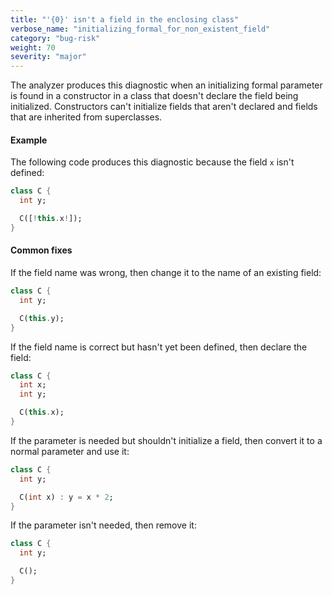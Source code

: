 ```yaml
---
title: "'{0}' isn't a field in the enclosing class"
verbose_name: "initializing_formal_for_non_existent_field"
category: "bug-risk"
weight: 70
severity: "major"
---
```

The analyzer produces this diagnostic when an initializing formal
parameter is found in a constructor in a class that doesn't declare the
field being initialized. Constructors can't initialize fields that aren't
declared and fields that are inherited from superclasses.

#### Example

The following code produces this diagnostic because the field `x` isn't
defined:

```dart
class C {
  int y;

  C([!this.x!]);
}
```

#### Common fixes

If the field name was wrong, then change it to the name of an existing
field:

```dart
class C {
  int y;

  C(this.y);
}
```

If the field name is correct but hasn't yet been defined, then declare the
field:

```dart
class C {
  int x;
  int y;

  C(this.x);
}
```

If the parameter is needed but shouldn't initialize a field, then convert
it to a normal parameter and use it:

```dart
class C {
  int y;

  C(int x) : y = x * 2;
}
```

If the parameter isn't needed, then remove it:

```dart
class C {
  int y;

  C();
}
```
